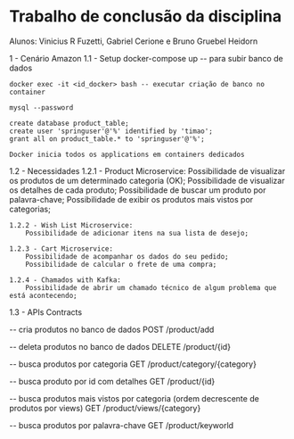 # Trabalho de conclusão da disciplina

Alunos: Vinicius R Fuzetti, Gabriel Cerione e Bruno Gruebel Heidorn
        
1 - Cenário Amazon
1.1 - Setup
	docker-compose up -- para subir banco de dados

	docker exec -it <id_docker> bash -- executar criação de banco no container

	mysql --password

	create database product_table;
	create user 'springuser'@'%' identified by 'timao';
	grant all on product_table.* to 'springuser'@'%';
	
	Docker inicia todos os applications em containers dedicados

1.2 - Necessidades
	1.2.1 - Product Microservice:
		Possibilidade de visualizar os produtos de um determinado categoria (OK);
		Possibilidade de visualizar os detalhes de cada produto;
		Possibilidade de buscar um produto por palavra-chave;
		Possibilidade de exibir os produtos mais vistos por categorias;

	1.2.2 - Wish List Microservice:
		Possibilidade de adicionar itens na sua lista de desejo;

	1.2.3 - Cart Microservice:
		Possibilidade de acompanhar os dados do seu pedido;
		Possibilidade de calcular o frete de uma compra;

	1.2.4 - Chamados with Kafka:
		Possibilidade de abrir um chamado técnico de algum problema que está acontecendo;


1.3 - APIs Contracts

-- cria produtos no banco de dados
POST /product/add

-- deleta produtos no banco de dados
DELETE /product/{id}

-- busca produtos por categoria
GET /product/category/{category}

-- busca produto por id com detalhes
GET /product/{id}

-- busca produtos mais vistos por categoria (ordem decrescente de produtos por views)
GET /product/views/{category}

-- busca produtos por palavra-chave
GET /product/keyworld


